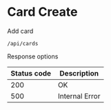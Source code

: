 Card Create
===================

Add card

```shell title="Method <span class='color-method'>POST</span>"
/api/cards
```

Response options

| Status code                          | Description    |
|--------------------------------------|----------------|
| <span class='color-200'>200</span>   | OK             |
| <span class='color-error'>500</span> | Internal Error |